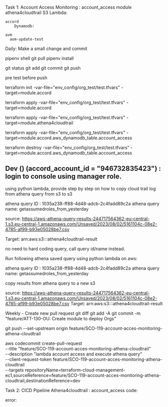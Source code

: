Task 1:  Account Access  Monitoring : account_access
module
    athena4cloudtrail
        S3
        Lambda: 

    accord 
        Dynamodb:  

    avm
      aom-update-test

Daily: Make a small change and commit 

pipenv shell 
git pull
pipenv install

git status 
git add
git commit
git push

pre test before push 

terraform init   -var-file="env_config/org_test/test.tfvars" -target=module.accord

terraform apply   -var-file="env_config/org_test/test.tfvars" -target=module.accord

terraform apply   -var-file="env_config/org_test/test.tfvars" -target=module.athena4cloudtrail

terraform apply   -var-file="env_config/org_test/test.tfvars" -target=module.accord.aws_dynamodb_table.account_access

terraform destroy -var-file="env_config/org_test/test.tfvars" -target=module.accord.aws_dynamodb_table.account_access

## Dev ()  (accord_account_id = "946732835423") : login to console using manager role.


using python lambda, provide step by step on how to copy cloud trail log from athena query from s3 to s3 

athena query ID : 1035a238-ff88-4d48-adcb-2c4fadd89c2a
athena query name: 	getassumedroles_from_yesterday

source: https://aws-athena-query-results-244717564362-eu-central-1.s3.eu-central-1.amazonaws.com/Unsaved/2023/08/02/5161104c-08e2-4785-af99-b93e05028be7.csv

Target: arn:aws:s3:::athena4cloudtrail-result



no need to hard coding query, call query id/name instead.


Run following athena saved query using python lambda on aws:

athena query ID : 1035a238-ff88-4d48-adcb-2c4fadd89c2a
athena query name: 	getassumedroles_from_yesterday

copy results from athena query to a new s3 

source: https://aws-athena-query-results-244717564362-eu-central-1.s3.eu-central-1.amazonaws.com/Unsaved/2023/08/02/5161104c-08e2-4785-af99-b93e05028be7.csv
Target: arn:aws:s3:::athena4cloudtrail-result

Weekly - Create new pull request 
git diff
git add -A
git commit -m "feature/ATT-130-OU: Create module to deploy Orgs"

git push --set-upstream origin feature/SCO-119-account-acces-monitoring-athena-cloudtrail

aws codecommit create-pull-request \
  --title "feature/SCO-119-account-acces-monitoring-athena-cloudtrail" \
  --description "lambda account access and execute athena query" \
  --client-request-token feature/SCO-119-account-acces-monitoring-athena-cloudtrail \
  --targets repositoryName=terraform-cloud-management-ec1,sourceReference=feature/SCO-119-account-acces-monitoring-athena-cloudtrail,destinationReference=dev      


Task 2:  CICD Pipeline Athena4cloudtrail : account_access
code: 

error: 